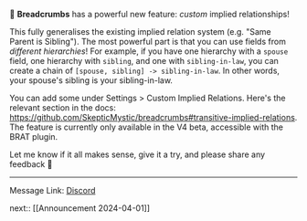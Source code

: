 🍞 **Breadcrumbs** has a powerful new feature: _custom_ implied relationships!

This fully generalises the existing implied relation system (e.g. "Same Parent is Sibling"). The most powerful part is that you can use fields from _different hierarchies_! For example, if you have one hierarchy with a `spouse` field, one hierarchy with `sibling`, and one with `sibling-in-law`, you can create a chain of `[spouse, sibling] -> sibling-in-law`. In other words, your spouse's sibling is your sibling-in-law.

You can add some under Settings > Custom Implied Relations. Here's the relevant section in the docs: <https://github.com/SkepticMystic/breadcrumbs#transitive-implied-relations>. The feature is currently only available in the V4 beta, accessible with the BRAT plugin.

Let me know if it all makes sense, give it a try, and please share any feedback 🙂

---

Message Link: [Discord](https://discord.com/channels/686053708261228577/855181471643861002/1220298808727044257)

next:: [[Announcement 2024-04-01]]
